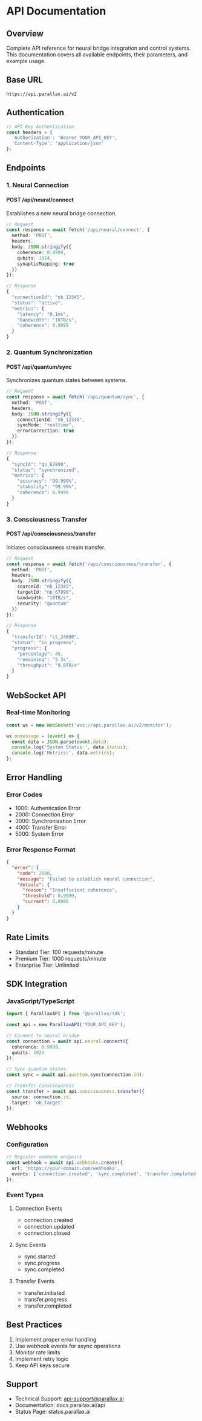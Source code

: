 # API Documentation

## Overview
Complete API reference for neural bridge integration and control systems. This documentation covers all available endpoints, their parameters, and example usage.

## Base URL
```
https://api.parallax.ai/v2
```

## Authentication
```typescript
// API Key Authentication
const headers = {
  'Authorization': 'Bearer YOUR_API_KEY',
  'Content-Type': 'application/json'
};
```

## Endpoints

### 1. Neural Connection
#### POST /api/neural/connect
Establishes a new neural bridge connection.

```typescript
// Request
const response = await fetch('/api/neural/connect', {
  method: 'POST',
  headers,
  body: JSON.stringify({
    coherence: 0.9999,
    qubits: 1024,
    synapticMapping: true
  })
});

// Response
{
  "connectionId": "nb_12345",
  "status": "active",
  "metrics": {
    "latency": "0.1ms",
    "bandwidth": "10TB/s",
    "coherence": 0.9999
  }
}
```

### 2. Quantum Synchronization
#### POST /api/quantum/sync
Synchronizes quantum states between systems.

```typescript
// Request
const response = await fetch('/api/quantum/sync', {
  method: 'POST',
  headers,
  body: JSON.stringify({
    connectionId: "nb_12345",
    syncMode: "realtime",
    errorCorrection: true
  })
});

// Response
{
  "syncId": "qs_67890",
  "status": "synchronized",
  "metrics": {
    "accuracy": "99.999%",
    "stability": "99.99%",
    "coherence": 0.9999
  }
}
```

### 3. Consciousness Transfer
#### POST /api/consciousness/transfer
Initiates consciousness stream transfer.

```typescript
// Request
const response = await fetch('/api/consciousness/transfer', {
  method: 'POST',
  headers,
  body: JSON.stringify({
    sourceId: "nb_12345",
    targetId: "nb_67890",
    bandwidth: "10TB/s",
    security: "quantum"
  })
});

// Response
{
  "transferId": "ct_24680",
  "status": "in_progress",
  "progress": {
    "percentage": 45,
    "remaining": "2.3s",
    "throughput": "9.8TB/s"
  }
}
```

## WebSocket API

### Real-time Monitoring
```typescript
const ws = new WebSocket('wss://api.parallax.ai/v2/monitor');

ws.onmessage = (event) => {
  const data = JSON.parse(event.data);
  console.log('System Status:', data.status);
  console.log('Metrics:', data.metrics);
};
```

## Error Handling

### Error Codes
- 1000: Authentication Error
- 2000: Connection Error
- 3000: Synchronization Error
- 4000: Transfer Error
- 5000: System Error

### Error Response Format
```json
{
  "error": {
    "code": 2000,
    "message": "Failed to establish neural connection",
    "details": {
      "reason": "Insufficient coherence",
      "threshold": 0.9999,
      "current": 0.9980
    }
  }
}
```

## Rate Limits
- Standard Tier: 100 requests/minute
- Premium Tier: 1000 requests/minute
- Enterprise Tier: Unlimited

## SDK Integration

### JavaScript/TypeScript
```typescript
import { ParallaxAPI } from '@parallax/sdk';

const api = new ParallaxAPI('YOUR_API_KEY');

// Connect to neural bridge
const connection = await api.neural.connect({
  coherence: 0.9999,
  qubits: 1024
});

// Sync quantum states
const sync = await api.quantum.sync(connection.id);

// Transfer consciousness
const transfer = await api.consciousness.transfer({
  source: connection.id,
  target: 'nb_target'
});
```

## Webhooks

### Configuration
```typescript
// Register webhook endpoint
const webhook = await api.webhooks.create({
  url: 'https://your-domain.com/webhooks',
  events: ['connection.created', 'sync.completed', 'transfer.completed']
});
```

### Event Types
1. Connection Events
   - connection.created
   - connection.updated
   - connection.closed

2. Sync Events
   - sync.started
   - sync.progress
   - sync.completed

3. Transfer Events
   - transfer.initiated
   - transfer.progress
   - transfer.completed

## Best Practices
1. Implement proper error handling
2. Use webhook events for async operations
3. Monitor rate limits
4. Implement retry logic
5. Keep API keys secure

## Support
- Technical Support: api-support@parallax.ai
- Documentation: docs.parallax.ai/api
- Status Page: status.parallax.ai 